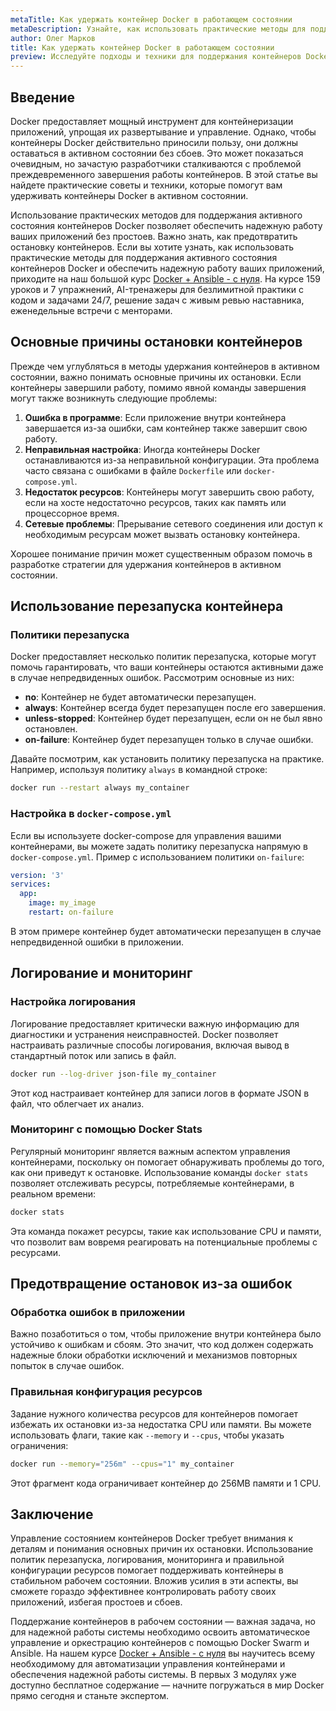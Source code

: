 ```yaml
---
metaTitle: Как удержать контейнер Docker в работающем состоянии
metaDescription: Узнайте, как использовать практические методы для поддержания активного состояния контейнеров Docker и обеспечьте надежную работу ваших приложений без простоев
author: Олег Марков
title: Как удержать контейнер Docker в работающем состоянии
preview: Исследуйте подходы и техники для поддержания контейнеров Docker в активном состоянии - примеры и объяснения помогут вам предотвратить простои и обеспечить надежность.
---
```


## Введение

Docker предоставляет мощный инструмент для контейнеризации приложений, упрощая их развертывание и управление. Однако, чтобы контейнеры Docker действительно приносили пользу, они должны оставаться в активном состоянии без сбоев. Это может показаться очевидным, но зачастую разработчики сталкиваются с проблемой преждевременного завершения работы контейнеров. В этой статье вы найдете практические советы и техники, которые помогут вам удерживать контейнеры Docker в активном состоянии.

Использование практических методов для поддержания активного состояния контейнеров Docker позволяет обеспечить надежную работу ваших приложений без простоев. Важно знать, как предотвратить остановку контейнеров. Если вы хотите узнать, как использовать практические методы для поддержания активного состояния контейнеров Docker и обеспечить надежную работу ваших приложений, приходите на наш большой курс [Docker + Ansible - с нуля](https://purpleschool.ru/course/docker?utm_source=knowledgebase&utm_medium=text&utm_campaign=Kak_uderzhat_konteyner_Docker_v_rabotayuschem_sostoyanii). На курсе 159 уроков и 7 упражнений, AI-тренажеры для безлимитной практики с кодом и задачами 24/7, решение задач с живым ревью наставника, еженедельные встречи с менторами.

## Основные причины остановки контейнеров

Прежде чем углубляться в методы удержания контейнеров в активном состоянии, важно понимать основные причины их остановки. Если контейнеры завершили работу, помимо явной команды завершения могут также возникнуть следующие проблемы:

1. **Ошибка в программе**: Если приложение внутри контейнера завершается из-за ошибки, сам контейнер также завершит свою работу.
2. **Неправильная настройка**: Иногда контейнеры Docker останавливаются из-за неправильной конфигурации. Эта проблема часто связана с ошибками в файле `Dockerfile` или `docker-compose.yml`.
3. **Недостаток ресурсов**: Контейнеры могут завершить свою работу, если на хосте недостаточно ресурсов, таких как память или процессорное время.
4. **Сетевые проблемы**: Прерывание сетевого соединения или доступ к необходимым ресурсам может вызвать остановку контейнера.

Хорошее понимание причин может существенным образом помочь в разработке стратегии для удержания контейнеров в активном состоянии.

## Использование перезапуска контейнера

### Политики перезапуска

Docker предоставляет несколько политик перезапуска, которые могут помочь гарантировать, что ваши контейнеры остаются активными даже в случае непредвиденных ошибок. Рассмотрим основные из них:

- **no**: Контейнер не будет автоматически перезапущен.
- **always**: Контейнер всегда будет перезапущен после его завершения.
- **unless-stopped**: Контейнер будет перезапущен, если он не был явно остановлен.
- **on-failure**: Контейнер будет перезапущен только в случае ошибки. 

Давайте посмотрим, как установить политику перезапуска на практике. Например, используя политику `always` в командной строке:

```bash
docker run --restart always my_container
```

### Настройка в `docker-compose.yml`

Если вы используете docker-compose для управления вашими контейнерами, вы можете задать политику перезапуска напрямую в `docker-compose.yml`. Пример с использованием политики `on-failure`:

```yaml
version: '3'
services:
  app:
    image: my_image
    restart: on-failure
```
В этом примере контейнер будет автоматически перезапущен в случае непредвиденной ошибки в приложении.

## Логирование и мониторинг

### Настройка логирования

Логирование предоставляет критически важную информацию для диагностики и устранения неисправностей. Docker позволяет настраивать различные способы логирования, включая вывод в стандартный поток или запись в файл.

```bash
docker run --log-driver json-file my_container
```

Этот код настраивает контейнер для записи логов в формате JSON в файл, что облегчает их анализ.

### Мониторинг с помощью Docker Stats

Регулярный мониторинг является важным аспектом управления контейнерами, поскольку он помогает обнаруживать проблемы до того, как они приведут к остановке. Использование команды `docker stats` позволяет отслеживать ресурсы, потребляемые контейнерами, в реальном времени:

```bash
docker stats
```

Эта команда покажет ресурсы, такие как использование CPU и памяти, что позволит вам вовремя реагировать на потенциальные проблемы с ресурсами.

## Предотвращение остановок из-за ошибок

### Обработка ошибок в приложении

Важно позаботиться о том, чтобы приложение внутри контейнера было устойчиво к ошибкам и сбоям. Это значит, что код должен содержать надежные блоки обработки исключений и механизмов повторных попыток в случае ошибок.

### Правильная конфигурация ресурсов

Задание нужного количества ресурсов для контейнеров помогает избежать их остановки из-за недостатка CPU или памяти. Вы можете использовать флаги, такие как `--memory` и `--cpus`, чтобы указать ограничения:

```bash
docker run --memory="256m" --cpus="1" my_container
```

Этот фрагмент кода ограничивает контейнер до 256MB памяти и 1 CPU.

## Заключение

Управление состоянием контейнеров Docker требует внимания к деталям и понимания основных причин их остановки. Использование политик перезапуска, логирования, мониторинга и правильной конфигурации ресурсов помогает поддерживать контейнеры в стабильном рабочем состоянии. Вложив усилия в эти аспекты, вы сможете гораздо эффективнее контролировать работу своих приложений, избегая простоев и сбоев.

Поддержание контейнеров в рабочем состоянии — важная задача, но для надежной работы системы необходимо освоить автоматическое управление и оркестрацию контейнеров с помощью Docker Swarm и Ansible. На нашем курсе [Docker + Ansible - с нуля](https://purpleschool.ru/course/docker?utm_source=knowledgebase&utm_medium=text&utm_campaign=Kak_uderzhat_konteyner_Docker_v_rabotayuschem_sostoyanii) вы научитесь всему необходимому для автоматизации управления контейнерами и обеспечения надежной работы системы. В первых 3 модулях уже доступно бесплатное содержание — начните погружаться в мир Docker прямо сегодня и станьте экспертом.
